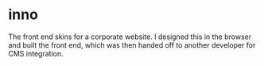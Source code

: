 # inno
The front end skins for a corporate website. I designed this in the browser and built the front end, which was then handed off to another developer for CMS integration.
